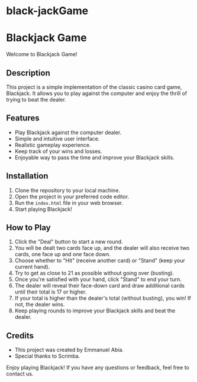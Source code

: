 # black-jackGame
# Blackjack Game

Welcome to Blackjack Game!

## Description
This project is a simple implementation of the classic casino card game, Blackjack. It allows you to play against the computer and enjoy the thrill of trying to beat the dealer.

## Features
- Play Blackjack against the computer dealer.
- Simple and intuitive user interface.
- Realistic gameplay experience.
- Keep track of your wins and losses.
- Enjoyable way to pass the time and improve your Blackjack skills.

## Installation
1. Clone the repository to your local machine.
2. Open the project in your preferred code editor.
3. Run the `index.html` file in your web browser.
4. Start playing Blackjack!

## How to Play
1. Click the "Deal" button to start a new round.
2. You will be dealt two cards face up, and the dealer will also receive two cards, one face up and one face down.
3. Choose whether to "Hit" (receive another card) or "Stand" (keep your current hand).
4. Try to get as close to 21 as possible without going over (busting).
5. Once you're satisfied with your hand, click "Stand" to end your turn.
6. The dealer will reveal their face-down card and draw additional cards until their total is 17 or higher.
7. If your total is higher than the dealer's total (without busting), you win! If not, the dealer wins.
8. Keep playing rounds to improve your Blackjack skills and beat the dealer.

## Credits
- This project was created by Emmanuel Abia.
- Special thanks to Scrimba.

Enjoy playing Blackjack! If you have any questions or feedback, feel free to contact us.